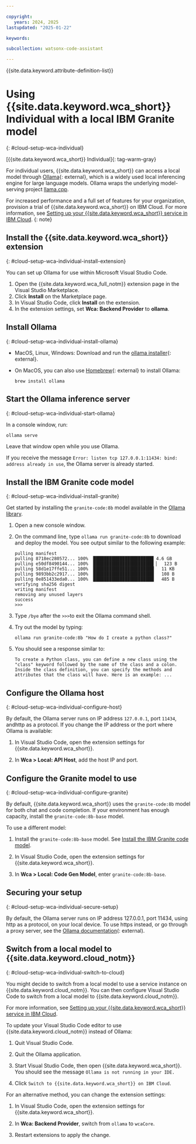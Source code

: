 ```yaml
---

copyright:
   years: 2024, 2025
lastupdated: "2025-01-22"

keywords:

subcollection: watsonx-code-assistant

---
```


{{site.data.keyword.attribute-definition-list}}

# Using {{site.data.keyword.wca_short}} Individual with a local IBM Granite model
{: #cloud-setup-wca-individual}

[{{site.data.keyword.wca_short}} Individual]{: tag-warm-gray}


For individual users, {{site.data.keyword.wca_short}} can access a local model through [Ollama](https://ollama.com){: external}, which is a widely used local inferencing engine for large language models. Ollama wraps the underlying model-serving project [llama.cpp](https://github.com/ggerganov/llama.cpp).

For increased performance and a full set of features for your organization, provision a trial of {{site.data.keyword.wca_short}} on IBM Cloud. For more information, see [Setting up your {{site.data.keyword.wca_short}} service in IBM Cloud](https://cloud.ibm.com/docs/watsonx-code-assistant?topic=watsonx-code-assistant-cloud-setup-wca).
{: note}

## Install the {{site.data.keyword.wca_short}} extension
{: #cloud-setup-wca-individual-install-extension}

You can set up Ollama for use within Microsoft Visual Studio Code.

1. Open the {{site.data.keyword.wca_full_notm}} extension page in the Visual Studio Marketplace.
1. Click **Install** on the Marketplace page.
1. In Visual Studio Code, click **Install** on the extension.
1. In the extension settings, set **Wca: Backend Provider** to **ollama**.

## Install Ollama
{: #cloud-setup-wca-individual-install-ollama}

- MacOS, Linux, Windows: Download and run the [ollama installer](https://ollama.com/download){: external}.
- On MacOS, you can also use [Homebrew](https://brew.sh/){: external} to install Ollama:

   ```shell
   brew install ollama
   ```

## Start the Ollama inference server
{: #cloud-setup-wca-individual-start-ollama}

In a console window, run:

```shell
ollama serve
```

Leave that window open while you use Ollama.

If you receive the message `Error: listen tcp 127.0.0.1:11434: bind: address already in use`, the Ollama server is already started.

## Install the IBM Granite code model
{: #cloud-setup-wca-individual-install-granite}

Get started by installing the `granite-code:8b` model available in the [Ollama library](https://ollama.com/library/granite-code).

1. Open a new console window.

1. On the command line, type `ollama run granite-code:8b` to download and deploy the model. You see output similar to the following example:

   ```shell
   pulling manifest 
   pulling 8718ec280572... 100% ▕███████████████████████ 4.6 GB
   pulling e50df8490144... 100% ▕███████████████████████ ▏  123 B
   pulling 58d1e17ffe51... 100% ▕███████████████████████▏  11 KB
   pulling 9893bb2c2917... 100% ▕███████████████████████▏  108 B
   pulling 0e851433eda0... 100% ▕███████████████████████▏  485 B
   verifying sha256 digest 
   writing manifest 
   removing any unused layers 
   success 
   >>> 
   ```

1. Type `/bye` after the `>>>`to exit the Ollama command shell.

1. Try out the model by typing:

   ```shell
   ollama run granite-code:8b "How do I create a python class?"
   ```

1. You should see a response similar to:

   ```shell
   To create a Python class, you can define a new class using the "class" keyword followed by the name of the class and a colon. Inside the class definition, you can specify the methods and attributes that the class will have. Here is an example: ...
   ```

## Configure the Ollama host
{: #cloud-setup-wca-individual-configure-host}

By default, the Ollama server runs on IP address `127.0.0.1`, port `11434`, andhttp as a protocol. If you change the IP address or the port where Ollama is available:

1. In Visual Studio Code, open the extension settings for {{site.data.keyword.wca_short}}.

1. In **Wca > Local: API Host**, add the host IP and port.

## Configure the Granite model to use
{: #cloud-setup-wca-individual-configure-granite}

By default, {{site.data.keyword.wca_short}} uses the `granite-code:8b` model for both chat and code completion. If your environment has enough capacity, install the `granite-code:8b-base` model.

To use a different model:
1. Install the `granite-code:8b-base` model. See [Install the IBM Granite code model](#cloud-setup-wca-individual-install-granite).

1. In Visual Studio Code, open the extension settings for {{site.data.keyword.wca_short}}.

1. In **Wca > Local: Code Gen Model**, enter `granite-code:8b-base`.

## Securing your setup
{: #cloud-setup-wca-individual-secure-setup}

By default, the Ollama server runs on IP address 127.0.0.1, port 11434, using http as a protocol, on your local device. To use https instead, or go through a proxy server, see the [Ollama documentation](https://github.com/ollama/ollama/blob/main/docs/faq.md#how-can-i-use-ollama-with-a-proxy-server)(: external).

## Switch from a local model to {{site.data.keyword.cloud_notm}}
{: #cloud-setup-wca-individual-switch-to-cloud}

You might decide to switch from a local model to use a service instance on {{site.data.keyword.cloud_notm}}. You can then configure Visual Studio Code to switch from a local model to {{site.data.keyword.cloud_notm}}.

For more information, see [Setting up your {{site.data.keyword.wca_short}} service in IBM Cloud](https://cloud.ibm.com/docs/watsonx-code-assistant?topic=watsonx-code-assistant-cloud-setup-wca). 

To update your Visual Studio Code editor to use {{site.data.keyword.cloud_notm}} instead of Ollama:

1. Quit Visual Studio Code.

1. Quit the Ollama application.

1. Start Visual Studio Code, then open {{site.data.keyword.wca_short}}. You should see the message `Ollama is not running in your IDE.`

1. Click `Switch to {{site.data.keyword.wca_short}} on IBM Cloud`.

For an alternative method, you can change the extension settings:

1. In Visual Studio Code, open the extension settings for {{site.data.keyword.wca_short}}.

1. In **Wca: Backend Provider**, switch from `ollama` to `wcaCore`.

1. Restart extensions to apply the change.
